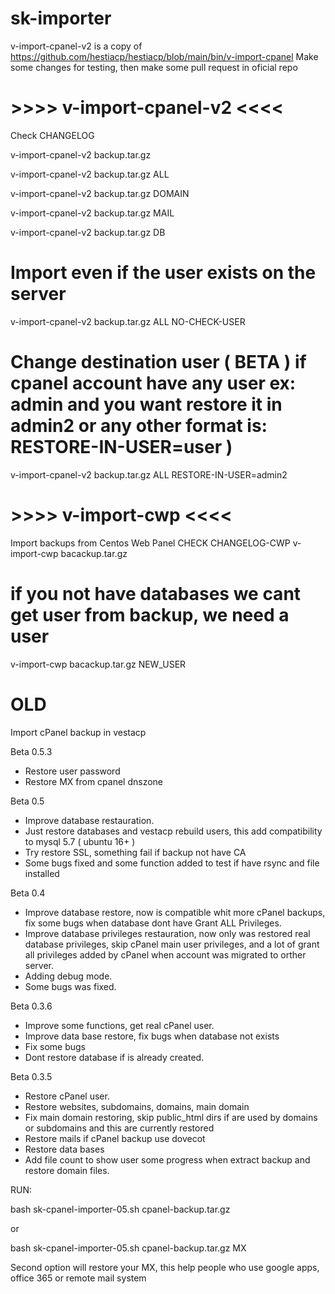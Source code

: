 # sk-importer
v-import-cpanel-v2 is a copy of https://github.com/hestiacp/hestiacp/blob/main/bin/v-import-cpanel
Make some changes for testing, then make some pull request in oficial repo

# >>>> v-import-cpanel-v2 <<<<
 Check CHANGELOG
 
 v-import-cpanel-v2 backup.tar.gz
 
 v-import-cpanel-v2 backup.tar.gz ALL 
 
 v-import-cpanel-v2 backup.tar.gz DOMAIN
 
 v-import-cpanel-v2 backup.tar.gz MAIL
 
 v-import-cpanel-v2 backup.tar.gz DB
 
# Import even if the user exists on the server

 v-import-cpanel-v2 backup.tar.gz ALL NO-CHECK-USER
 
# Change destination user ( BETA ) if cpanel account have any user ex: admin and you want restore it in admin2 or any other format is: RESTORE-IN-USER=user )

v-import-cpanel-v2 backup.tar.gz ALL RESTORE-IN-USER=admin2

# >>>> v-import-cwp <<<<
Import backups from Centos Web Panel
CHECK CHANGELOG-CWP
v-import-cwp bacackup.tar.gz
# if you not have databases we cant get user from backup, we need a user
v-import-cwp bacackup.tar.gz NEW_USER


# OLD
Import cPanel backup in vestacp

Beta 0.5.3

- Restore user password
- Restore MX from cpanel dnszone

Beta 0.5

- Improve database restauration.
- Just restore databases and vestacp rebuild users, this add compatibility to mysql 5.7 ( ubuntu 16+ )
- Try restore SSL, something fail if backup not have CA
- Some bugs fixed and some function added to test if have rsync and file installed

Beta 0.4

- Improve database restore, now is compatible whit more cPanel backups, fix some bugs when database dont have Grant ALL Privileges.
- Improve database privileges restauration, now only was restored real database privileges, skip cPanel main user privileges, and a lot of grant all privileges added by cPanel when account was migrated to orther server.
- Adding debug mode.
- Some bugs was fixed.

Beta 0.3.6

- Improve some functions, get real cPanel user.
- Improve data base restore, fix bugs when database not exists
- Fix some bugs
- Dont restore database if is already created.
 
Beta 0.3.5

-  Restore cPanel user.
-  Restore websites, subdomains, domains, main domain
-  Fix main domain restoring, skip public_html dirs if are used by domains or subdomains and this are currently restored
-  Restore mails if cPanel backup use dovecot
-  Restore data bases
-  Add file count to show user some progress when extract backup and restore domain files.

RUN:

bash sk-cpanel-importer-05.sh cpanel-backup.tar.gz

or

bash sk-cpanel-importer-05.sh cpanel-backup.tar.gz MX

Second option will restore your MX, this help people who use google apps, office 365 or remote mail system
